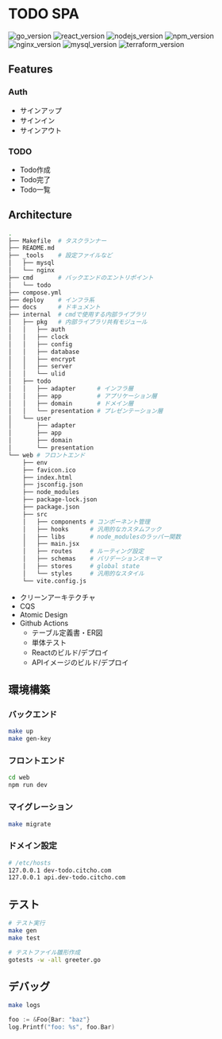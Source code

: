 # TODO SPA

![go_version](https://img.shields.io/badge/go-1.23-blue.svg?logo=go) ![react_version](https://img.shields.io/badge/react-18.0.37-blue?logo=react) ![nodejs_version](https://img.shields.io/badge/node.js-18.16.0-blue.svg?logo=nodedotjs) ![npm_version](https://img.shields.io/badge/npm-9.5.1-blue.svg?logo=npm) ![nginx_version](https://img.shields.io/badge/nginx-1.27-blue.svg?logo=nginx) ![mysql_version](https://img.shields.io/badge/mysql-8.0-blue.svg?logo=mysql) ![terraform_version](https://img.shields.io/badge/terraform-1.7.5-blue.svg?logo=terraform)

## Features
### Auth
- サインアップ
- サインイン
- サインアウト

### TODO
- Todo作成
- Todo完了
- Todo一覧

## Architecture
```bash
.
├── Makefile  # タスクランナー
├── README.md
├── _tools    # 設定ファイルなど
│   ├── mysql
│   └── nginx
├── cmd       # バックエンドのエントリポイント
│   └── todo
├── compose.yml
├── deploy    # インフラ系
├── docs      # ドキュメント
├── internal  # cmdで使用する内部ライブラリ
│   ├── pkg   # 内部ライブラリ共有モジュール
│   │   ├── auth
│   │   ├── clock
│   │   ├── config
│   │   ├── database
│   │   ├── encrypt
│   │   ├── server
│   │   └── ulid
│   ├── todo
│   │   ├── adapter      # インフラ層
│   │   ├── app          # アプリケーション層
│   │   ├── domain       # ドメイン層
│   │   └── presentation # プレゼンテーション層
│   └── user
│       ├── adapter
│       ├── app
│       ├── domain
│       └── presentation
└── web # フロントエンド
    ├── env
    ├── favicon.ico
    ├── index.html
    ├── jsconfig.json
    ├── node_modules
    ├── package-lock.json
    ├── package.json
    ├── src
    │   ├── components # コンポーネント管理
    │   ├── hooks      # 汎用的なカスタムフック
    │   ├── libs       # node_modulesのラッパー関数
    │   ├── main.jsx
    │   ├── routes     # ルーティング設定
    │   ├── schemas    # バリデーションスキーマ
    │   ├── stores     # global state
    │   └── styles     # 汎用的なスタイル
    └── vite.config.js
```

- クリーンアーキテクチャ
- CQS
- Atomic Design
- Github Actions
  - テーブル定義書・ER図
  - 単体テスト
  - Reactのビルド/デプロイ
  - APIイメージのビルド/デプロイ

## 環境構築
### バックエンド
```bash
make up
make gen-key
```

### フロントエンド
```bash
cd web
npm run dev
```

### マイグレーション
```bash
make migrate
```

### ドメイン設定
```bash
# /etc/hosts
127.0.0.1 dev-todo.citcho.com
127.0.0.1 api.dev-todo.citcho.com
```

## テスト
```bash
# テスト実行
make gen
make test

# テストファイル雛形作成
gotests -w -all greeter.go
```

## デバッグ
```bash
make logs
```

```go
foo := &Foo{Bar: "baz"}
log.Printf("foo: %s", foo.Bar)
```
